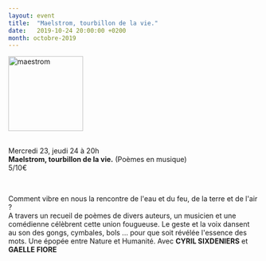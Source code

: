 ```yaml
---
layout: event
title:  "Maelstrom, tourbillon de la vie."
date:   2019-10-24 20:00:00 +0200
month: octobre-2019
---
```

<span style="font-weight:400;"><img class=" size-thumbnail wp-image-6675 alignleft" src="http://localhost/wpagendarts/wp-content/uploads/2019/06/maestrom.jpg?w=150" alt="maestrom" width="150" height="150" /></span>

<span style="font-weight:400;"><br /> Mercredi 23, jeudi 24 à 20h<br /> </span>**Maelstrom, tourbillon de la vie.** (<span style="font-weight:400;">Poèmes en musique)<br /> 5/10€</span>

&nbsp;

<span style="font-weight:400;">Comment vibre en nous la rencontre de l'eau et du feu, de la terre et de l'air ?<br /> </span><span style="font-weight:400;">A travers un recueil de poèmes de divers auteurs, un musicien et une comédienne célèbrent cette union fougueuse. </span><span style="font-weight:400;">Le geste et la voix dansent au son des gongs, cymbales, bols ... pour que soit révélée l'essence des mots. </span><span style="font-weight:400;">Une épopée entre Nature et Humanité. </span><span style="font-weight:400;">Avec <strong>CYRIL SIXDENIERS</strong> et<strong> GAELLE FIORE</strong></span>